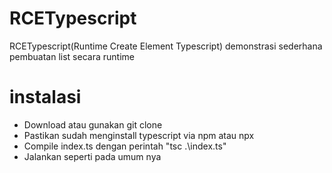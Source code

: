# RCETypescript
RCETypescript(Runtime Create Element Typescript) demonstrasi sederhana pembuatan list secara runtime

# instalasi
- Download atau gunakan git clone
- Pastikan sudah menginstall typescript via npm atau npx
- Compile index.ts dengan perintah "tsc .\index.ts"
- Jalankan seperti pada umum nya
